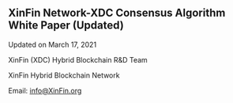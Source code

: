 ## XinFin Network-XDC Consensus Algorithm White Paper (Updated)

Updated on March 17, 2021

XinFin (XDC) Hybrid Blockchain R&amp;D Team

XinFin Hybrid Blockchain Network

Email: info@XinFin.org
